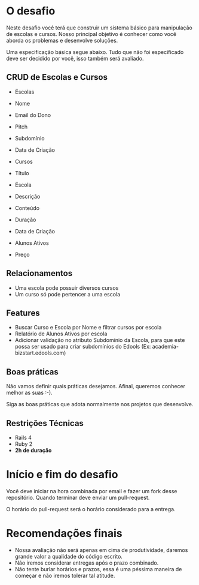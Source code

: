 # O desafio

Neste desafio você terá que construir um sistema básico para manipulação de escolas e cursos. Nosso principal objetivo é conhecer como você aborda os problemas e desenvolve soluções.

Uma especificação básica segue abaixo. Tudo que não foi especificado deve ser decidido por você, isso também será avaliado.

## CRUD de Escolas e Cursos

- Escolas
 - Nome
 - Email do Dono
 - Pitch
 - Subdomínio
 - Data de Criação

- Cursos
 - Título
 - Escola
 - Descrição
 - Conteúdo
 - Duração
 - Data de Criação
 - Alunos Ativos
 - Preço

## Relacionamentos

- Uma escola pode possuir diversos cursos
- Um curso só pode pertencer a uma escola

## Features

- Buscar Curso e Escola por Nome e filtrar cursos por escola
- Relatório de Alunos Ativos por escola
- Adicionar validação no atributo Subdomínio da Escola, para que este possa ser usado para criar subdomínios do Edools (Ex: academia-bizstart.edools.com)

## Boas práticas

Não vamos definir quais práticas desejamos. Afinal, queremos conhecer melhor as suas :-).

Siga as boas práticas que adota normalmente nos projetos que desenvolve.

## Restrições Técnicas

- Rails 4
- Ruby 2
- **2h de duração**

# Início e fim do desafio

Você deve iniciar na hora combinada por email e fazer um fork desse repositório. Quando terminar deve enviar um pull-request.

O horário do pull-request será o horário considerado para a entrega.

# Recomendações finais

- Nossa avaliação não será apenas em cima de produtividade, daremos grande valor a qualidade do código escrito.
- Não iremos considerar entregas após o prazo combinado.
- Não tente burlar horários e prazos, essa é uma péssima maneira de começar e não iremos tolerar tal atitude.
